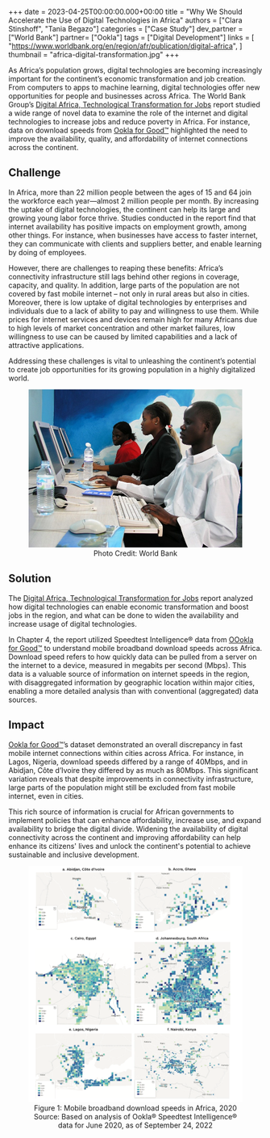 +++
date = 2023-04-25T00:00:00.000+00:00
title = "Why We Should Accelerate the Use of Digital Technologies in Africa"
authors = ["Clara Stinshoff", "Tania Begazo"]
categories = ["Case Study"]
dev_partner = ["World Bank"]
partner= ["Ookla"]
tags = ["Digital Development"]
links = [
    "https://www.worldbank.org/en/region/afr/publication/digital-africa",
]
thumbnail = "africa-digital-transformation.jpg"
+++

As Africa’s population grows, digital technologies are becoming increasingly important for the continent’s economic transformation and job creation. From computers to apps to machine learning, digital technologies offer new opportunities for people and businesses across Africa. The World Bank Group’s [Digital Africa, Technological Transformation for Jobs](https://www.worldbank.org/en/region/afr/publication/digital-africa) report studied a wide range of novel data to examine the role of the internet and digital technologies to increase jobs and reduce poverty in Africa. For instance, data on download speeds from [Ookla for Good™](https://www.ookla.com/ookla-for-good) highlighted the need to improve the availability, quality, and affordability of internet connections across the continent.

## Challenge

In Africa, more than 22 million people between the ages of 15 and 64 join the workforce each year—almost 2 million people per month. By increasing the uptake of digital technologies, the continent can help its large and growing young labor force thrive. Studies conducted in the report find that internet availability has positive impacts on employment growth, among other things. For instance, when businesses have access to faster internet, they can communicate with clients and suppliers better, and enable learning by doing of employees.

However, there are challenges to reaping these benefits: Africa’s connectivity infrastructure still lags behind other regions in coverage, capacity, and quality. In addition, large parts of the population are not covered by fast mobile internet – not only in rural areas but also in cities. Moreover, there is low uptake of digital technologies by enterprises and individuals due to a lack of ability to pay and willingness to use them. While prices for internet services and devices remain high for many Africans due to high levels of market concentration and other market failures, low willingness to use can be caused by limited capabilities and a lack of attractive applications.

Addressing these challenges is vital to unleashing the continent’s potential to create job opportunities for its growing population in a highly digitalized world.

<figure align="center">
    <img src="africa-digital-transformation.jpg"/>
    <figcaption>
        <center>
		Photo Credit: World Bank
		</center>
    </figcaption>
</figure>

## Solution

The [Digital Africa, Technological Transformation for Jobs](https://www.worldbank.org/en/region/afr/publication/digital-africa) report analyzed how digital technologies can enable economic transformation and boost jobs in the region, and what can be done to widen the availability and increase usage of digital technologies.

In Chapter 4, the report utilized Speedtest Intelligence® data from [OOokla for Good™](https://www.ookla.com/ookla-for-good) to understand mobile broadband download speeds across Africa. Download speed refers to how quickly data can be pulled from a server on the internet to a device, measured in megabits per second (Mbps). This data is a valuable source of information on internet speeds in the region, with disaggregated information by geographic location within major cities, enabling a more detailed analysis than with conventional (aggregated) data sources.

## Impact

[Ookla for Good™](https://www.ookla.com/ookla-for-good)’s dataset demonstrated an overall discrepancy in fast mobile internet connections within cities across Africa. For instance, in Lagos, Nigeria, download speeds differed by a range of 40Mbps, and in Abidjan, Côte d’Ivoire they differed by as much as 80Mbps. This significant variation reveals that despite improvements in connectivity infrastructure, large parts of the population might still be excluded from fast mobile internet, even in cities.

This rich source of information is crucial for African governments to implement policies that can enhance affordability, increase use, and expand availability to bridge the digital divide. Widening the availability of digital connectivity across the continent and improving affordability can help enhance its citizens' lives and unlock the continent's potential to achieve sustainable and inclusive development.

<figure align="center">
    <img src="africa-digital-transformation-figure1.png"/>
    <figcaption>
        <center>
		Figure 1: Mobile broadband download speeds in Africa, 2020
        </center>
    </figcaption>
    <figcaption>
        <center>
		Source: Based on analysis of Ookla® Speedtest Intelligence® data for June 2020, as of September 24, 2022
		</center>
    </figcaption>
</figure>

